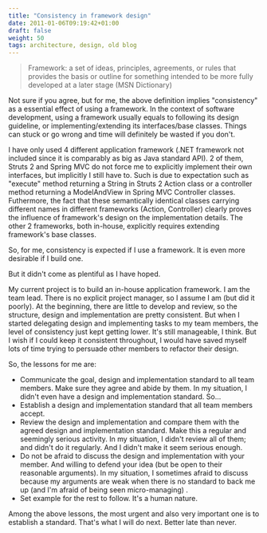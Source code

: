 ```yaml
---
title: "Consistency in framework design"
date: 2011-01-06T09:19:42+01:00
draft: false
weight: 50
tags: architecture, design, old blog
---
```


> Framework: a set of ideas, principles, agreements, or rules that provides the basis or outline for something intended to be more fully developed at a later stage (MSN Dictionary)

Not sure if you agree, but for me, the above definition implies "consistency" as a essential effect of using a framework. In the context of software development, using a framework usually equals to following its design guideline, or  implementing/extending its interfaces/base classes. Things can stuck or go wrong and time will definitely be wasted if you don't.

I have only used 4 different application framework (.NET framework not included since it is comparably as big as Java standard API). 2 of them, Struts 2 and Spring MVC do not force me to explicitly implement their own interfaces, but implicitly I still have to. Such is due to expectation such as "execute" method returning a String in Struts 2 Action class or a controller method returning a ModelAndView in Spring MVC Controller classes. Futhermore, the fact that these semantically identical classes carrying different names in different frameworks (Action, Controller) clearly proves the influence of framework's design on the implementation details. The other 2 frameworks, both in-house, explicitly requires extending framework's base classes.

So, for me, consistency is expected if I use a framework. It is even more desirable if I build one.

But it didn't come as plentiful as I have hoped. 

My current project is to build an in-house application framework. I am the team lead. There is no explicit project manager, so I assume I am (but did it poorly). At the beginning, there are little to develop and review, so the structure, design and implementation are pretty consistent. But when I started delegating design and implementing tasks to my team members, the level of consistency just kept getting lower. It's still manageable, I think. But I wish if I could keep it consistent throughout, I would have saved myself lots of time trying to persuade other members to refactor their design. 

So, the lessons for me are:
- Communicate the goal, design and implementation standard to all team members. Make sure they agree and abide by them. In my situation, I didn't even have a design and implementation standard. So...
- Establish a design and implementation standard that all team members accept.
- Review the design and implementation  and compare them with the agreed design and implementation standard. Make this a regular and seemingly serious activity. In my situation, I didn't review all of them; and didn't do it regularly. And I didn't make it seem serious enough.
- Do not be afraid to discuss the design and implementation with your member. And willing to defend your idea (but be open to their reasonable arguments). In my situation, I sometimes afraid to discuss because my arguments are weak when there is no standard to back me up (and I'm afraid of being seen micro-managing) .
- Set example for the rest to follow. It's a human nature. 

Among the above lessons, the most urgent and also very important one is to establish a standard. That's what I will do next. Better late than never.